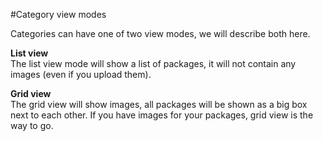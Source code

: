 #Category view modes

Categories can have one of two view modes, we will describe both here.

**List view**  
The list view mode will show a list of packages, it will not contain any images (even if you upload them).

**Grid view**  
The grid view will show images, all packages will be shown as a big box next to each other. If you have images for your packages, grid view is the way to go.